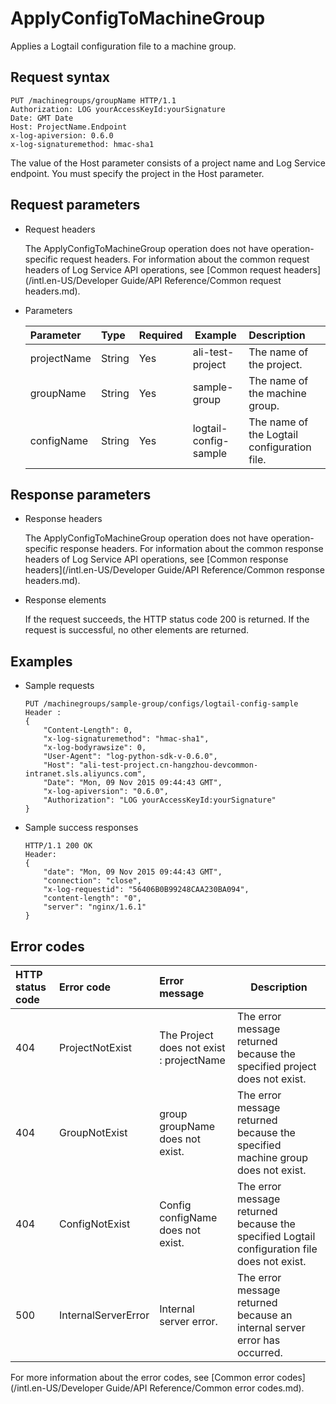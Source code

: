 # ApplyConfigToMachineGroup

Applies a Logtail configuration file to a machine group.

## Request syntax

```
PUT /machinegroups/groupName HTTP/1.1
Authorization: LOG yourAccessKeyId:yourSignature 
Date: GMT Date
Host: ProjectName.Endpoint
x-log-apiversion: 0.6.0
x-log-signaturemethod: hmac-sha1
```

The value of the Host parameter consists of a project name and Log Service endpoint. You must specify the project in the Host parameter.

## Request parameters

-   Request headers

    The ApplyConfigToMachineGroup operation does not have operation-specific request headers. For information about the common request headers of Log Service API operations, see [Common request headers](/intl.en-US/Developer Guide/API Reference/Common request headers.md).

-   Parameters

    |Parameter|Type|Required|Example|Description|
    |:--------|:---|:-------|-------|:----------|
    |projectName|String|Yes|ali-test-project|The name of the project.|
    |groupName|String|Yes|sample-group|The name of the machine group.|
    |configName|String|Yes|logtail-config-sample|The name of the Logtail configuration file.|


## Response parameters

-   Response headers

    The ApplyConfigToMachineGroup operation does not have operation-specific response headers. For information about the common response headers of Log Service API operations, see [Common response headers](/intl.en-US/Developer Guide/API Reference/Common response headers.md).

-   Response elements

    If the request succeeds, the HTTP status code 200 is returned. If the request is successful, no other elements are returned.


## Examples

-   Sample requests

    ```
    PUT /machinegroups/sample-group/configs/logtail-config-sample
    Header :
    {
        "Content-Length": 0, 
        "x-log-signaturemethod": "hmac-sha1", 
        "x-log-bodyrawsize": 0, 
        "User-Agent": "log-python-sdk-v-0.6.0", 
        "Host": "ali-test-project.cn-hangzhou-devcommon-intranet.sls.aliyuncs.com", 
        "Date": "Mon, 09 Nov 2015 09:44:43 GMT", 
        "x-log-apiversion": "0.6.0", 
        "Authorization": "LOG yourAccessKeyId:yourSignature"
    }
    ```

-   Sample success responses

    ```
    HTTP/1.1 200 OK
    Header:
    {
        "date": "Mon, 09 Nov 2015 09:44:43 GMT", 
        "connection": "close", 
        "x-log-requestid": "56406B0B99248CAA230BA094", 
        "content-length": "0", 
        "server": "nginx/1.6.1"
    }
    ```


## Error codes

|HTTP status code|Error code|Error message|Description|
|:---------------|:---------|:------------|-----------|
|404|ProjectNotExist|The Project does not exist : projectName|The error message returned because the specified project does not exist.|
|404|GroupNotExist|group groupName does not exist.|The error message returned because the specified machine group does not exist.|
|404|ConfigNotExist|Config configName does not exist.|The error message returned because the specified Logtail configuration file does not exist.|
|500|InternalServerError|Internal server error.|The error message returned because an internal server error has occurred.|

For more information about the error codes, see [Common error codes](/intl.en-US/Developer Guide/API Reference/Common error codes.md).

